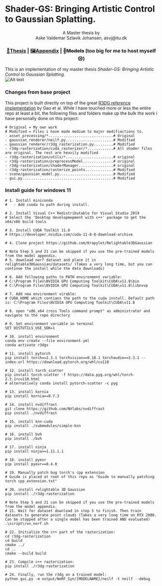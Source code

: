 # Shader-GS: Bringing Artistic Control to Gaussian Splatting.


<p align="center">
A Master thesis by <br>
Aske Valdemar Szlavik Johansen, asvj@itu.dk
</p>


### <p align="center"> [📰Thesis](https://1drv.ms/b/s!AnEI-QEq46P2h8Rr23pRvRhnYTH8Aw?e=fHqhX5) | [🖼️Appendix](https://1drv.ms/b/s!AnEI-QEq46P2h8Rq-xWg-HpLO6oTzg?e=ciubjD) | ~~🗿Models~~ (too big for me to host myself 😢)</p>


This is an implementation of my master thesis *Shader-GS: Bringing Artistic Control to Gaussian Splatting.* <br>
![Alt text](media/teaser.gif)

### Changes from base project
This project is built directly on top of the great [R3DG reference implementation](https://github.com/NJU-3DV/Relightable3DGaussian) by Gao et al. While I have touched more or less the entire repo at least a bit, the following files and folders make up the bulk the work i have personally done on this project:
```
# Original = My own work
# Modified = Files i have made medium to major modifiactions to.
- asset_processing/*..............................# Original
- gaussian_renderer/neilf.py......................# Modified
- gaussian_renderer/r3dg_rasterization.py.........# Modified
- r3dg-rasterization/cuda_rasterizer/*............# All shader files are original. The rest are heavily modified
- r3dg-rasterization/utils/*......................# original
- r3dg-rasterization/preprocessModel..............# original
- r3dg-rasterization/shaderManager................# original
- r3dg-rasterization/rasterize_points.............# Modified
- scene/gaussian_model.py.........................# Modified
- gui.py..........................................# Modified
```


### Install guide for windows 11
```shell
# 1. Install miniconda
#	- Add conda to path during install.

# 2. Install Visual C++ Redistributable for Visual Studio 2019
# Select the 'Desktop developmepment with c++' package to get the x64/x86 build tools

# 3. Install CUDA Toolkit 11.8
# https://developer.nvidia.com/cuda-11-8-0-download-archive

# 4. Clone project https://github.com/Krapylet/Relightable3DGaussian

# Note Step 5 and 21 can be skipped if you use the pre-trained models from the model appendix.
# 5. download nerf dataset and place it in relightable3DGaussian/datasets/ (Takes a very long time, but you can continue the install while the data downloads)

# 6. Add following paths to PATH environment variable:
# C:\Program Files\NVIDIA GPU Computing Toolkit\CUDA\v11.8\bin
# C:\Program Files\NVIDIA GPU Computing Toolkit\CUDA\v11.8\libnvvp

# 7. Add new environment virable:
# CUDA_HOME which contians the path to the cuda install. Default path is: C:\Program Files\NVIDIA GPU Computing Toolkit\CUDA\v11.8

# 8. open "x86_x64 cross Tools command prompt" as administrator and navigate to the repo directory

# 9. Set environment variable in terminal
SET DISTUTILS_USE_SDK=1

# 10. install environment
conda env create --file environment.yml
conda activate r3dgs

# 11. install pytorch
pip install torch==2.3.1 torchvision==0.18.1 torchaudio==2.3.1 --index-url https://download.pytorch.org/whl/cu118

# 12. install torch_scatter
pip install torch-scatter -f https://data.pyg.org/whl/torch-2.3.1+cu118.html
# alternatively conda install pytorch-scatter -c pyg

# 13. install kornia
pip install kornia==0.7.3

# 14. install nvdiffrast
git clone https://github.com/NVlabs/nvdiffrast
pip install ./nvdiffrast

# 15. install knn-cuda
pip install ./submodules/simple-knn

# 16. install bvh
pip install ./bvh

# 17. install ninja
pip install ninja==1.11.1.1

# 18. install pyexr
pip install pyexr==0.4.0

# 19. Manually patch bug torch's cpp extension
# Guide is placed at root of this repo as "Guide to manually patching torch cpp_extension.txt"

# 20. install relightable 3D Gaussian
pip install ./r3dg-rasterization

# Note Step 5 and 21 can be skipped if you use the pre-trained models from the model appendix.
# 21. Wait for dataset download in step 5 to finish. Then train datasets to generate point clouds (Takes a very long time on RTX 2080.  Can be stopped after a single model has been trained AND evaluated)
.\script\run_nerf.sh

# 22. Initialize the c++ part of the razterization:
cd r3dg-rasterization
cd build				
cmake ../                   
cd ..
cmake --build build

# 23. Compile c++ razterization:
pip install ./r3dg-rasterization

# 24. Finally, run the r3dg on a trained model:
python gui.py -m output/NeRF_Syn/{MODELNAME}/neilf -t neilf --debug
```

